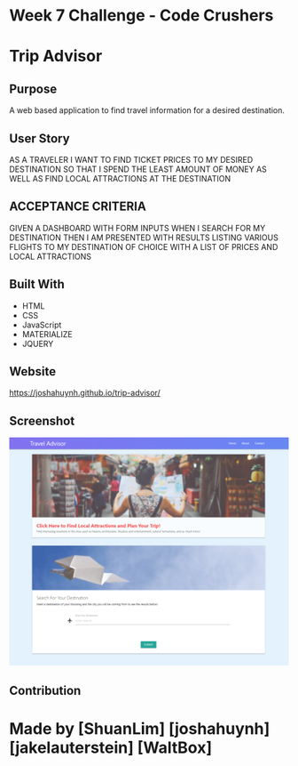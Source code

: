 # Week 7 Challenge - Code Crushers

# Trip Advisor

## Purpose

A web based application to find travel information for a desired destination. 

## User Story

AS A TRAVELER 
I WANT TO FIND TICKET PRICES TO MY DESIRED DESTINATION
SO THAT I SPEND THE LEAST AMOUNT OF MONEY AS WELL AS FIND LOCAL ATTRACTIONS AT THE DESTINATION

## ACCEPTANCE CRITERIA 

GIVEN A DASHBOARD WITH FORM INPUTS
WHEN I SEARCH FOR MY DESTINATION
THEN I AM PRESENTED WITH RESULTS LISTING VARIOUS FLIGHTS TO MY DESTINATION OF CHOICE WITH A LIST OF PRICES AND LOCAL ATTRACTIONS

## Built With

- HTML
- CSS
- JavaScript
- MATERIALIZE
- JQUERY

## Website

https://joshahuynh.github.io/trip-advisor/ 

## Screenshot
![](./assets/images/screenshot.PNG)


## Contribution

Made by [ShuanLim] [joshahuynh] [jakelauterstein] [WaltBox]
=======
